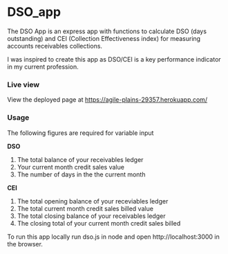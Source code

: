 # DSO_app
The DSO App is an express app with functions to calculate DSO (days outstanding) and CEI (Collection Effectiveness index) for measuring accounts receivables collections.

I was inspired to create this app as DSO/CEI is a key performance indicator in my current profession.

### Live view
View the deployed page at https://agile-plains-29357.herokuapp.com/

### Usage

 The following figures are required for variable input

**DSO**
 1. The total balance of your receivables ledger
 2. Your current month credit sales value
 3. The number of days in the the current month 
 
 **CEI**
 1. The total opening balance of your receviables ledger
 2. The total current month credit sales billed value
 3. The total closing balance of your receivables ledger
 4. The closing total of your current month credit sales billed


To run this app locally run dso.js in node and open http://localhost:3000 in the browser.
